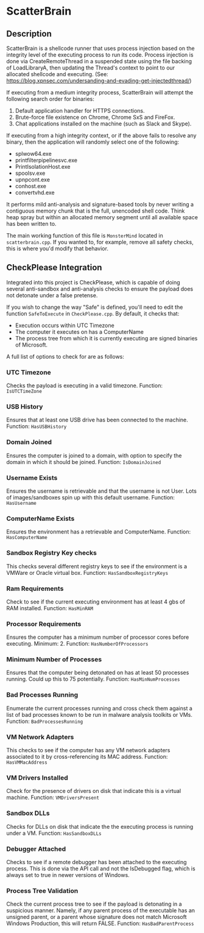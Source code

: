 # ScatterBrain

## Description

ScatterBrain is a shellcode runner that uses process injection based on the integrity level of the executing process to run its code. Process injection is done via CreateRemoteThread in a suspended state using the file backing of LoadLibraryA, then updating the Thread's context to point to our allocated shellcode and executing. (See: https://blog.xpnsec.com/undersanding-and-evading-get-injectedthread/)

If executing from a medium integrity process, ScatterBrain will attempt the following search order for binaries:
  1. Default application handler for HTTPS connections.
  2. Brute-force file existence on Chrome, Chrome SxS and FireFox.
  3. Chat applications installed on the machine (such as Slack and Skype).

If executing from a high integrity context, or if the above fails to resolve any binary, then the application will randomly select one of the following:
- splwow64.exe
- printfilterpipelinesvc.exe
- PrintIsolationHost.exe
- spoolsv.exe
- upnpcont.exe
- conhost.exe
- convertvhd.exe

It performs mild anti-analysis and signature-based tools by never writing a contiguous memory chunk that is the full, unencoded shell code. Think heap spray but within an allocated memory segment until all available space has been written to.

The main working function of this file is `MonsterMind` located in `scatterbrain.cpp`. If you wanted to, for example, remove all safety checks, this is where you'd modify that behavior.

## CheckPlease Integration

Integrated into this project is CheckPlease, which is capable of doing several anti-sandbox and anti-analysis checks to ensure the payload does not detonate under a false pretense.

If you wish to change the way "Safe" is defined, you'll need to edit the function `SafeToExecute` in `CheckPlease.cpp`. By default, it checks that:
- Execution occurs within UTC Timezone
- The computer it executes on has a ComputerName
- The process tree from which it is currently executing are signed binaries of Microsoft.

A full list of options to check for are as follows:

### UTC Timezone

Checks the payload is executing in a valid timezone. Function: `IsUTCTimeZone`

### USB History

Ensures that at least one USB drive has been connected to the machine. Function: `HasUSBHistory`

### Domain Joined

Ensures the computer is joined to a domain, with option to specify the domain in which it should be joined. Function: `IsDomainJoined`

### Username Exists

Ensures the username is retrievable and that the username is not User. Lots of images/sandboxes spin up with this default username. Function: `HasUsername`

### ComputerName Exists

Ensures the environment has a retrievable and ComputerName. Function: `HasComputerName`

### Sandbox Registry Key checks

This checks several different registry keys to see if the environment is a VMWare or Oracle virtual box. Function: `HasSandboxRegistryKeys`

### Ram Requirements

Check to see if the current executing environment has at least 4 gbs of RAM installed. Function: `HasMinRAM`

### Processor Requirements

Ensures the computer has a minimum number of processor cores before executing. Minimum: 2. Function: `HasNumberOfProcessors`

### Minimum Number of Processes

Ensures that the computer being detonated on has at least 50 processes running. Could up this to 75 potentially. Function: `HasMinNumProcesses`

### Bad Processes Running

Enumerate the current processes running and cross check them against a list of bad processes known to be run in malware analysis toolkits or VMs. Function: `BadProcessesRunning`

### VM Network Adapters

This checks to see if the computer has any VM network adapters associated to it by cross-referencing its MAC address. Function: `HasVMMacAddress`

### VM Drivers Installed

Check for the presence of drivers on disk that indicate this is a virtual machine. Function: `VMDriversPresent`

### Sandbox DLLs

Checks for DLLs on disk that indicate the the executing process is running under a VM. Function: `HasSandboxDLLs`

### Debugger Attached

Checks to see if a remote debugger has been attached to the executing process. This is done via the API call and not the IsDebugged flag, which is always set to true in newer versions of Windows.

### Process Tree Validation

Check the current process tree to see if the payload is detonating in a suspicious manner. Namely, if any parent process of the executable has an unsigned parent, or a parent whose signature does not match Microsoft Windows Production, this will return FALSE. Function: `HasBadParentProcess`